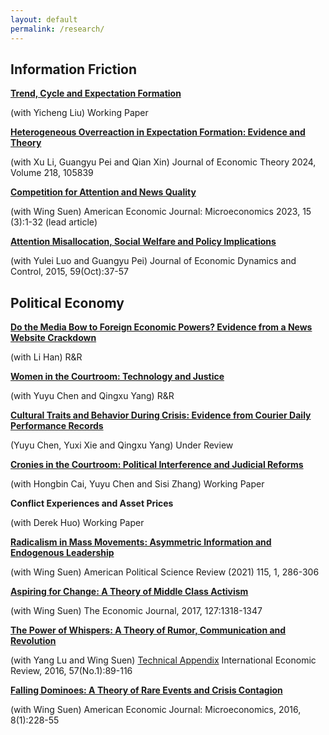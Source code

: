 ```yaml
---
layout: default
permalink: /research/
---
```

## Information Friction

[**Trend, Cycle and Expectation Formation**](/files/Trend.pdf)

(with Yicheng Liu) Working Paper

[**Heterogeneous Overreaction in Expectation Formation: Evidence and Theory**](/files/Heterogeneous.pdf)

(with Xu Li, Guangyu Pei and Qian Xin) Journal of Economic Theory 2024, Volume 218, 105839

[**​Competition for Attention and News Quality**](/files/Competition.pdf)

(with Wing Suen) American Economic Journal: Microeconomics 2023, 15 (3):1-32 (lead article)

[**Attention Misallocation, Social Welfare and Policy Implications**](/files/Attention.pdf)

(with Yulei Luo and Guangyu Pei)  Journal of Economic Dynamics and Control, 2015, 59(Oct):37-57



## Political Economy

[**Do the Media Bow to Foreign Economic Powers? Evidence from a News Website Crackdown​**](/files/MediaBow.pdf)

(with Li Han) R&R

[**Women in the Courtroom: Technology and Justice​**](/files/Women.pdf)

(with Yuyu Chen and Qingxu Yang) R&R

[**Cultural Traits and Behavior During Crisis: Evidence from Courier Daily Performance Records**](/files/Courier.pdf)

(Yuyu Chen, Yuxi Xie and Qingxu Yang) Under Review

[**Cronies in the Courtroom: Political Interference and Judicial Reforms**](/files/Cronies.pdf)

(with Hongbin Cai, Yuyu Chen and Sisi Zhang) Working Paper

**Conflict Experiences and Asset Prices**

(with Derek Huo) Working Paper

[**Radicalism in Mass Movements: Asymmetric Information and Endogenous Leadership**](/files/Radicalism.pdf)

​(with Wing Suen) American Political Science Review (2021) 115, 1, 286-306

[**Aspiring for Change: A Theory of Middle Class Activism**](/files/Aspiring.pdf)

(with Wing Suen)  The Economic Journal, 2017, 127:1318-1347

[**The Power of Whispers: A Theory of Rumor, Communication and Revolution**](/files/Thepower.pdf)

(with Yang Lu and Wing Suen) [Technical Appendix](/files/Appendix.pdf)  International Economic Review, 2016, 57(No.1):89-116

[**Falling ﻿Dominoes﻿: A Theory of Rare Events and Crisis Contagion**](/files/Falling.pdf)

(with Wing Suen)  American Economic Journal: Microeconomics, 2016, 8(1):228-55

